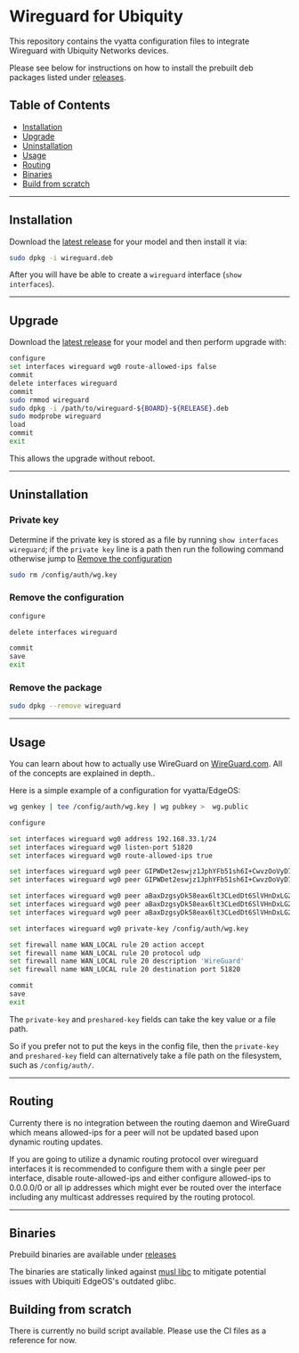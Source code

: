 Wireguard for Ubiquity
======================

This repository contains the vyatta configuration files to integrate Wireguard with Ubiquity Networks devices.

Please see below for instructions on how to install the prebuilt deb packages listed under [releases](https://github.com/FossoresLP/vyatta-wireguard/releases).

Table of Contents
-----------------

* [Installation](#installation)
* [Upgrade](#upgrade)
* [Uninstallation](#uninstallation)
* [Usage](#usage)
* [Routing](#routing)
* [Binaries](#binaries)
* [Build from scratch](#build-from-scratch)

---

Installation
------------

Download the [latest release](https://github.com/FossoresLP/vyatta-wireguard/releases) for your model and then install it via:

```bash
sudo dpkg -i wireguard.deb
```

After you will have be able to create a `wireguard` interface (`show interfaces`).

---

Upgrade
-------

Download the [latest release](https://github.com/FossoresLP/vyatta-wireguard/releases) for your model and then perform upgrade with:

```bash
configure
set interfaces wireguard wg0 route-allowed-ips false
commit
delete interfaces wireguard
commit
sudo rmmod wireguard
sudo dpkg -i /path/to/wireguard-${BOARD}-${RELEASE}.deb
sudo modprobe wireguard
load
commit
exit
```

This allows the upgrade without reboot.

---

Uninstallation
--------------

### Private key ###

Determine if the private key is stored as a file by running `show interfaces wireguard`; if the  `private key` line is a path then run the following command otherwise jump to [Remove the configuration](#remove-the-configuration)

```bash
sudo rm /config/auth/wg.key
```

### Remove the configuration ###

```bash
configure

delete interfaces wireguard

commit
save
exit
```

### Remove the package ###

```bash
sudo dpkg --remove wireguard
```

---

Usage
-----

You can learn about how to actually use WireGuard on [WireGuard.com](https://www.wireguard.com/).  All of the concepts are explained in depth..

Here is a simple example of a configuration for vyatta/EdgeOS:

```bash
wg genkey | tee /config/auth/wg.key | wg pubkey >  wg.public

configure

set interfaces wireguard wg0 address 192.168.33.1/24
set interfaces wireguard wg0 listen-port 51820
set interfaces wireguard wg0 route-allowed-ips true

set interfaces wireguard wg0 peer GIPWDet2eswjz1JphYFb51sh6I+CwvzOoVyD7z7kZVc= endpoint example1.org:29922
set interfaces wireguard wg0 peer GIPWDet2eswjz1JphYFb51sh6I+CwvzOoVyD7z7kZVc= allowed-ips 192.168.33.101/32

set interfaces wireguard wg0 peer aBaxDzgsyDk58eax6lt3CLedDt6SlVHnDxLG2K5UdV4= endpoint example2.net:51820
set interfaces wireguard wg0 peer aBaxDzgsyDk58eax6lt3CLedDt6SlVHnDxLG2K5UdV4= allowed-ips 192.168.33.102/32
set interfaces wireguard wg0 peer aBaxDzgsyDk58eax6lt3CLedDt6SlVHnDxLG2K5UdV4= allowed-ips 192.168.33.103/32

set interfaces wireguard wg0 private-key /config/auth/wg.key

set firewall name WAN_LOCAL rule 20 action accept
set firewall name WAN_LOCAL rule 20 protocol udp
set firewall name WAN_LOCAL rule 20 description 'WireGuard'
set firewall name WAN_LOCAL rule 20 destination port 51820

commit
save
exit
```

The `private-key` and `preshared-key` fields can take the key value or a file path.

So if  you prefer not to put the keys in the config file, then the `private-key` and `preshared-key` field can alternatively take a file path on the filesystem, such as `/config/auth/`.

---

Routing
-------

Currenty there is no integration between the routing daemon and WireGuard which means allowed-ips for a peer will not be updated based upon dynamic routing updates.

If you are going to utilize a dynamic routing protocol over wireguard interfaces it is recommended to configure them with a single peer per interface, disable route-allowed-ips and either configure allowed-ips to 0.0.0.0/0 or all ip addresses which might ever be routed over the interface including any multicast addresses required by the routing protocol.

---

Binaries
--------

Prebuild binaries are available under [releases](https://github.com/FossoresLP/vyatta-wireguard/releases)

The binaries are statically linked against [musl libc](https://www.musl-libc.org/) to mitigate potential issues with Ubiquiti EdgeOS's outdated glibc.

Building from scratch
---------------------

There is currently no build script available. Please use the CI files as a reference for now.
